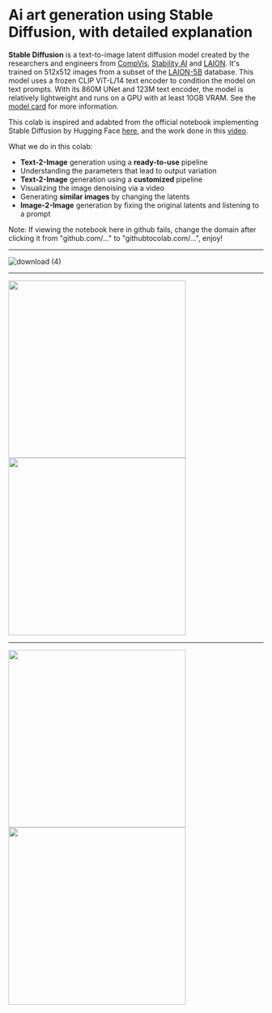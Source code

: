 # Ai art generation using Stable Diffusion, with detailed explanation


**Stable Diffusion** is a text-to-image latent diffusion model created by the researchers and engineers from [CompVis](https://github.com/CompVis), [Stability AI](https://stability.ai/) and [LAION](https://laion.ai/). It's trained on 512x512 images from a subset of the [LAION-5B](https://laion.ai/blog/laion-5b/) database. This model uses a frozen CLIP ViT-L/14 text encoder to condition the model on text prompts. With its 860M UNet and 123M text encoder, the model is relatively lightweight and runs on a GPU with at least 10GB VRAM.
See the [model card](https://huggingface.co/CompVis/stable-diffusion) for more information.

This colab is inspired and adabted from the official notebook implementing Stable Diffusion by Hugging Face [here](https://colab.research.google.com/github/huggingface/notebooks/blob/main/diffusers/stable_diffusion.ipynb), and the work done in this [video](https://www.youtube.com/watch?v=ltLNYA3lWAQ&t=413s&ab_channel=EdanMeyer).


What we do in this colab:
* **Text-2-Image** generation using a **ready-to-use** pipeline
* Understanding the parameters that lead to output variation
* **Text-2-Image** generation using a **customized** pipeline
* Visualizing the image denoising via a video
* Generating **similar images** by changing the latents
* **Image-2-Image** generation by fixing the original latents and listening to a prompt


Note: If viewing the notebook here in github fails, change the domain after clicking it from "github.com/..." to "githubtocolab.com/...", enjoy!

---------------------------------------------------------------------------------------------
![download (4)](https://user-images.githubusercontent.com/75330691/199470322-27e86cb1-d189-4ad6-84de-b77168b22702.png)

---------------------------------------------------------------------------------------------
<p float="left">
  <img src="https://user-images.githubusercontent.com/75330691/199470605-9f07f8c2-970f-4e66-a2f3-fb1f9e303a8d.png" width="350" />
  <img src="https://user-images.githubusercontent.com/75330691/199470849-824ee6a0-c6e0-4c0b-8113-94fe482c350d.png" width="350" /> 
</p>

---------------------------------------------------------------------------------------------

<p float="left">
  <img src="https://user-images.githubusercontent.com/75330691/199471530-33170bf6-f0fe-46bb-8b9e-32a740c1b3b8.png" width="350" /> 
  <img src="https://user-images.githubusercontent.com/75330691/199469962-88ec0f90-cb01-4935-9628-9d4f5d7f8f66.png" width="350" />
</p>

